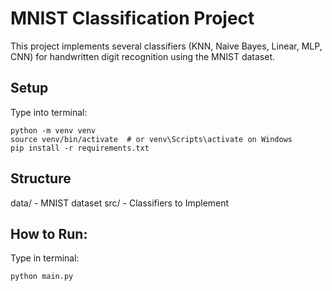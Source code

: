 # MNIST Classification Project

This project implements several classifiers (KNN, Naive Bayes, Linear, MLP, CNN) for handwritten digit recognition using the MNIST dataset.

## Setup
Type into terminal: 
```console
python -m venv venv
source venv/bin/activate  # or venv\Scripts\activate on Windows
pip install -r requirements.txt
```

## Structure
data/ - MNIST dataset 
src/ - Classifiers to Implement


## How to Run:
Type in terminal:
```console
python main.py
```
